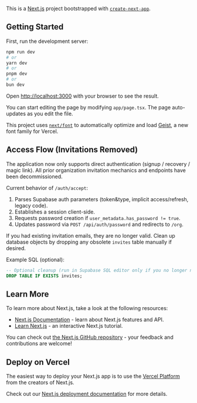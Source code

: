 This is a [Next.js](https://nextjs.org) project bootstrapped with [`create-next-app`](https://nextjs.org/docs/app/api-reference/cli/create-next-app).

## Getting Started

First, run the development server:

```bash
npm run dev
# or
yarn dev
# or
pnpm dev
# or
bun dev
```

Open [http://localhost:3000](http://localhost:3000) with your browser to see the result.

You can start editing the page by modifying `app/page.tsx`. The page auto-updates as you edit the file.

This project uses [`next/font`](https://nextjs.org/docs/app/building-your-application/optimizing/fonts) to automatically optimize and load [Geist](https://vercel.com/font), a new font family for Vercel.

## Access Flow (Invitations Removed)

The application now only supports direct authentication (signup / recovery / magic link). All prior organization invitation mechanics and endpoints have been decommissioned.

Current behavior of `/auth/accept`:
1. Parses Supabase auth parameters (token&type, implicit access/refresh, legacy code).
2. Establishes a session client-side.
3. Requests password creation if `user_metadata.has_password != true`.
4. Updates password via `POST /api/auth/password` and redirects to `/org`.

If you had existing invitation emails, they are no longer valid. Clean up database objects by dropping any obsolete `invites` table manually if desired.

Example SQL (optional):
```sql
-- Optional cleanup (run in Supabase SQL editor only if you no longer need historical invite data)
DROP TABLE IF EXISTS invites;
```


## Learn More

To learn more about Next.js, take a look at the following resources:

- [Next.js Documentation](https://nextjs.org/docs) - learn about Next.js features and API.
- [Learn Next.js](https://nextjs.org/learn) - an interactive Next.js tutorial.

You can check out [the Next.js GitHub repository](https://github.com/vercel/next.js) - your feedback and contributions are welcome!

## Deploy on Vercel

The easiest way to deploy your Next.js app is to use the [Vercel Platform](https://vercel.com/new?utm_medium=default-template&filter=next.js&utm_source=create-next-app&utm_campaign=create-next-app-readme) from the creators of Next.js.

Check out our [Next.js deployment documentation](https://nextjs.org/docs/app/building-your-application/deploying) for more details.
